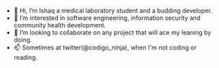 - 👋 Hi, I’m Ishaq a medical laboratory student and a budding developer.
- 👀 I’m interested in software engineering, information security and community health development.
- 💞️ I’m looking to collaborate on any project that will ace my leaning by doing.
- 📫 Sometimes at twitter(@codigo_ninja), when I'm not coding or reading.

<!---
Kawu-codes/Kawu-codes is a ✨ special ✨ repository because its `README.md` (this file) appears on your GitHub profile.
You can click the Preview link to take a look at your changes.
--->
